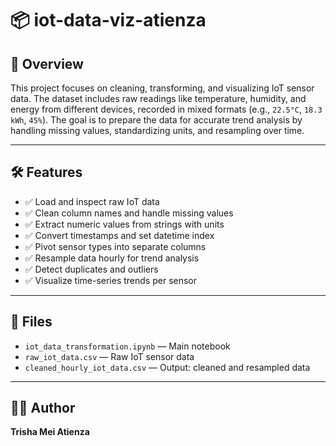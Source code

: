 # 📦 iot-data-viz-atienza

## 🧠 Overview  
This project focuses on cleaning, transforming, and visualizing IoT sensor data. The dataset includes raw readings like temperature, humidity, and energy from different devices, recorded in mixed formats (e.g., `22.5°C`, `18.3 kWh`, `45%`). The goal is to prepare the data for accurate trend analysis by handling missing values, standardizing units, and resampling over time.

---

## 🛠 Features  
- ✅ Load and inspect raw IoT data  
- ✅ Clean column names and handle missing values  
- ✅ Extract numeric values from strings with units  
- ✅ Convert timestamps and set datetime index  
- ✅ Pivot sensor types into separate columns  
- ✅ Resample data hourly for trend analysis  
- ✅ Detect duplicates and outliers  
- ✅ Visualize time-series trends per sensor

---

## 📂 Files  
- `iot_data_transformation.ipynb` — Main notebook  
- `raw_iot_data.csv` — Raw IoT sensor data  
- `cleaned_hourly_iot_data.csv` — Output: cleaned and resampled data

---

## 👩‍💻 Author  
**Trisha Mei Atienza**  
